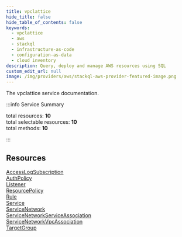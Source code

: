 ```yaml
---
title: vpclattice
hide_title: false
hide_table_of_contents: false
keywords:
  - vpclattice
  - aws
  - stackql
  - infrastructure-as-code
  - configuration-as-data
  - cloud inventory
description: Query, deploy and manage AWS resources using SQL
custom_edit_url: null
image: /img/providers/aws/stackql-aws-provider-featured-image.png
---
```


The vpclattice service documentation.

:::info Service Summary

<div class="row">
<div class="providerDocColumn">
<span>total resources:&nbsp;<b>10</b></span><br />
<span>total selectable resources:&nbsp;<b>10</b></span><br />
<span>total methods:&nbsp;<b>10</b></span><br />
</div>
</div>

:::

## Resources
<div class="row">
<div class="providerDocColumn">
<a href="/providers/aws/vpclattice/AccessLogSubscription/">AccessLogSubscription</a><br />
<a href="/providers/aws/vpclattice/AuthPolicy/">AuthPolicy</a><br />
<a href="/providers/aws/vpclattice/Listener/">Listener</a><br />
<a href="/providers/aws/vpclattice/ResourcePolicy/">ResourcePolicy</a><br />
<a href="/providers/aws/vpclattice/Rule/">Rule</a>
</div>
<div class="providerDocColumn">
<a href="/providers/aws/vpclattice/Service/">Service</a><br />
<a href="/providers/aws/vpclattice/ServiceNetwork/">ServiceNetwork</a><br />
<a href="/providers/aws/vpclattice/ServiceNetworkServiceAssociation/">ServiceNetworkServiceAssociation</a><br />
<a href="/providers/aws/vpclattice/ServiceNetworkVpcAssociation/">ServiceNetworkVpcAssociation</a><br />
<a href="/providers/aws/vpclattice/TargetGroup/">TargetGroup</a>
</div>
</div>